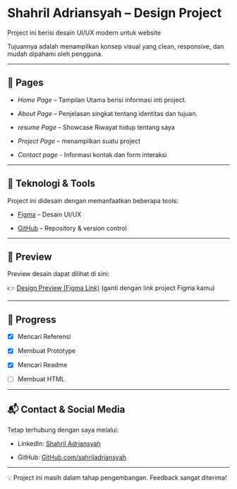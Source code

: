 # Shahril Adriansyah – Design Project



Project ini berisi desain UI/UX modern untuk website  

Tujuannya adalah menampilkan konsep visual yang clean, responsive, dan mudah dipahami oleh pengguna.  



---



## 📌 Pages

- *Home Page* – Tampilan Utama berisi informasi inti project.

- *About Page* – Penjelasan singkat tentang identitas dan tujuan.

- *resume Page* – Showcase Riwayat hidup tentang saya 

- *Project Page* – menampilkan suatu project

- *Contact page* - Informasi kontak dan form interaksi



---



## 🔧 Teknologi & Tools

Project ini didesain dengan memanfaatkan beberapa tools:

- [Figma](https://www.figma.com/proto/75upjyASezklwj3j8ulOow/protofolio?node-id=1-2) – Desain UI/UX

- [GitHub](https://github.com/shahriladriansyah/sahril) – Repository & version control



---



## 🎨 Preview

Preview desain dapat dilihat di sini:  

👉 [Design Preview (Figma Link)](https://www.figma.com/) (ganti dengan link project Figma kamu)



---



## 🚀 Progress

- [x] Mencari Referensi

- [x] Membuat Prototype

- [x] Mencari Readme

- [ ] Membuat HTML





---



## 📬 Contact & Social Media

Tetap terhubung dengan saya melalui:  

- LinkedIn: [Shahril Adriansyah](https://linkedin.com/)  

- GitHub: [GitHub.com/sahriladriansyah](https://github.com/shahriladriansyah)  



---



💡 Project ini masih dalam tahap pengembangan. Feedback sangat diterima!

